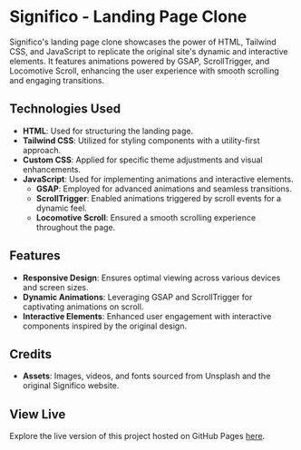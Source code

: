 # Significo - Landing Page Clone

Significo's landing page clone showcases the power of HTML, Tailwind CSS, and JavaScript to replicate the original site's dynamic and interactive elements. It features animations powered by GSAP, ScrollTrigger, and Locomotive Scroll, enhancing the user experience with smooth scrolling and engaging transitions.

## Technologies Used

- **HTML**: Used for structuring the landing page.
- **Tailwind CSS**: Utilized for styling components with a utility-first approach.
- **Custom CSS**: Applied for specific theme adjustments and visual enhancements.
- **JavaScript**: Used for implementing animations and interactive elements.
  - **GSAP**: Employed for advanced animations and seamless transitions.
  - **ScrollTrigger**: Enabled animations triggered by scroll events for a dynamic feel.
  - **Locomotive Scroll**: Ensured a smooth scrolling experience throughout the page.

## Features

- **Responsive Design**: Ensures optimal viewing across various devices and screen sizes.
- **Dynamic Animations**: Leveraging GSAP and ScrollTrigger for captivating animations on scroll.
- **Interactive Elements**: Enhanced user engagement with interactive components inspired by the original design.

## Credits

- **Assets**: Images, videos, and fonts sourced from Unsplash and the original Significo website.

## View Live

Explore the live version of this project hosted on GitHub Pages [here](https://owaisbandaly.github.io/Significo-Clone/).
